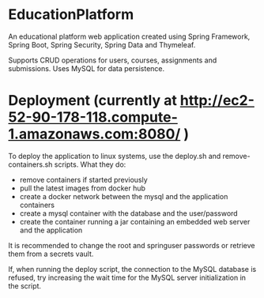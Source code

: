 # EducationPlatform

An educational platform web application created using Spring Framework,
Spring Boot, Spring Security, Spring Data and Thymeleaf.

Supports CRUD operations for users, courses, assignments and submissions.
Uses MySQL for data persistence.

# Deployment (currently at http://ec2-52-90-178-118.compute-1.amazonaws.com:8080/ )

To deploy the application to linux systems, use the deploy.sh and
remove-containers.sh scripts. What they do:
- remove containers if started previously
- pull the latest images from docker hub
- create a docker network between the mysql and the application containers
- create a mysql container with the database and the user/password
- create the container running a jar containing an embedded
web server and the application

It is recommended to change the root and springuser passwords or retrieve them
from a secrets vault.

If, when running the deploy script, the connection to the MySQL database is
refused, try increasing the wait time for the MySQL server initialization in
the script.
